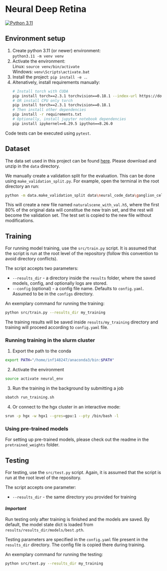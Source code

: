 # Neural Deep Retina #

[![Python 3.11](https://img.shields.io/badge/python-3.11-blue.svg)](https://www.python.org/downloads/release/python-360/)

## Environment setup ##

1. Create python 3.11 (or newer) environment: <br>
   `python3.11 -m venv venv`
1. Activate the environment: <br>
Linux: `source venv/bin/activate` <br>
Windows: `venv\Scripts\activate.bat`
1. Install the project: `pip install -e .`.
1. Altenatively, install requirements manually: 
    ```sh
    # Install torch with CUDA
    pip install torch==2.3.1 torchvision==0.18.1 --index-url https://download.pytorch.org/whl/cu121
    # OR install CPU only torch 
    pip install torch==2.3.1 torchvision==0.18.1
    # Then install other dependencies
    pip install -r requirements.txt
    # Optionally, install jupyter notebook dependencies
    pip install ipykernel==6.29.5 ipython==8.26.0
    ```

Code tests can be executed using `pytest`.

## Dataset ##

The data set used in this project can be found [here](https://purl.stanford.edu/rk663dm5577). Please download and unzip in the `data` directory.

We manually create a validation split for the evaluation. This can be done using `make_validation_split.py`. For example, open the terminal in the root directory an run:

```bash
python -m data.make_validation_split data\neural_code_data\ganglion_cell_data\15-10-07\naturalscene.h5 --train_ratio 0.8
```

This will create a new file named `naturalscene_with_val.h5`, where the first 80% of the original data will constitue the new train set, and the rest will become the validation set. The test set is copied to the new file without modifications.

## Training ##

For running model training, use the `src/train.py` script. It is assumed that the script is run at the root level of the repository (follow this convention to avoid directory conflicts).

The script accepts two parameters:

- `--results_dir` - a directory inside the `results` folder, where the saved models, config, and optionally logs are stored.
- `--config` (optional) - a config file name. Defaults to `config.yaml`. Assumed to be in the `configs` directory.

An exemplary command for running the training:

```sh
python src/train.py --results_dir my_training
``` 
The training results will be saved inside `results/my_training` directory and training will proceed according to `config.yaml` file.

### Running training in the slurm cluster ###

1. Export the path to the conda
```sh
export PATH="/home/inf148247/anaconda3/bin:$PATH"
```
2. Activate the environment
```sh
source activate neural_env
```
3. Run the training in the background by submitting a job
```sh
sbatch run_training.sh
```
4. Or connect to the hgx cluster in an interactive mode:
```sh
srun -p hgx -w hgx1 --gres=gpu:1 --pty /bin/bash -l
```

### Using pre-trained models ###

For setting up pre-trained models, please check out the readme in the `pretrained_weights` folder.

## Testing ##

For testing, use the `src/test.py` script. Again, it is assumed that the script is run at the root level of the repository.

The script accepts one parameter:

- `--results_dir` - the same directory you provided for training

#### *Important* ####

Run testing only after training is finished and the models are saved. By default, the model state dict is loaded from `results/results_dir/models/best.pth`.

Testing parameters are specified in the `config.yaml` file present in the `results_dir` directory. The config file is copied there during training.

An exemplary command for running the testing:

```sh
python src/test.py --results_dir my_training
```

  

